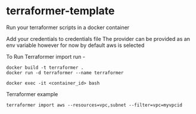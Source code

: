 # terraformer-template
Run your terraformer scripts in a docker container

Add your credentials to credentials file
The provider can be provided as an env variable however for now by default aws is selected

To Run Terraformer import run - 
```
docker build -t terraformer .
docker run -d terraformer --name terraformer

docker exec -it <container_id> bash
```
Terraformer example
```
terraformer import aws --resources=vpc,subnet --filter=vpc=myvpcid
```
